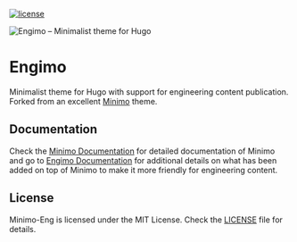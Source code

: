 [![license](https://img.shields.io/github/license/achary/minimo-eng.svg?style=for-the-badge)](https://github.com/achary/minimo/blob/master/LICENSE)

![Engimo – Minimalist theme for Hugo](https://raw.githubusercontent.com/achary/engimo/master/images/tn.png)

# Engimo

Minimalist theme for Hugo with support for engineering content publication. Forked from an excellent [Minimo](https://minimo.netlify.com/) theme.

## Documentation

Check the [Minimo Documentation](https://minimo.netlify.com/docs/) for detailed documentation of Minimo and go to [Engimo Documentation](https://engimo.netlify.com/docs/) for additional details on what has been added on top of Minimo to make it more friendly for engineering content.

## License

Minimo-Eng is licensed under the MIT License. Check the [LICENSE](https://github.com/MunifTanjim/minimo/blob/master/LICENSE) file for details.
